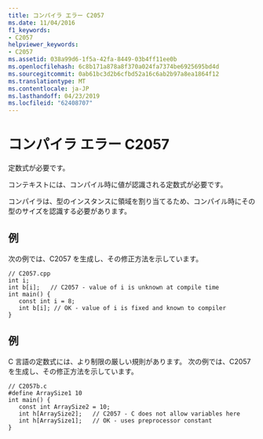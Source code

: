 ```yaml
---
title: コンパイラ エラー C2057
ms.date: 11/04/2016
f1_keywords:
- C2057
helpviewer_keywords:
- C2057
ms.assetid: 038a99d6-1f5a-42fa-8449-03b4ff11ee0b
ms.openlocfilehash: 6c8b171a878a8f370a024fa7374be6925695bd4d
ms.sourcegitcommit: 0ab61bc3d2b6cfbd52a16c6ab2b97a8ea1864f12
ms.translationtype: MT
ms.contentlocale: ja-JP
ms.lasthandoff: 04/23/2019
ms.locfileid: "62408707"
---
```

# <a name="compiler-error-c2057"></a>コンパイラ エラー C2057

定数式が必要です。

コンテキストには、コンパイル時に値が認識される定数式が必要です。

コンパイラは、型のインスタンスに領域を割り当てるため、コンパイル時にその型のサイズを認識する必要があります。

## <a name="example"></a>例

次の例では、C2057 を生成し、その修正方法を示しています。

```
// C2057.cpp
int i;
int b[i];   // C2057 - value of i is unknown at compile time
int main() {
   const int i = 8;
   int b[i]; // OK - value of i is fixed and known to compiler
}
```

## <a name="example"></a>例

C 言語の定数式には、より制限の厳しい規則があります。  次の例では、C2057 を生成し、その修正方法を示しています。

```
// C2057b.c
#define ArraySize1 10
int main() {
   const int ArraySize2 = 10;
   int h[ArraySize2];   // C2057 - C does not allow variables here
   int h[ArraySize1];   // OK - uses preprocessor constant
}
```
